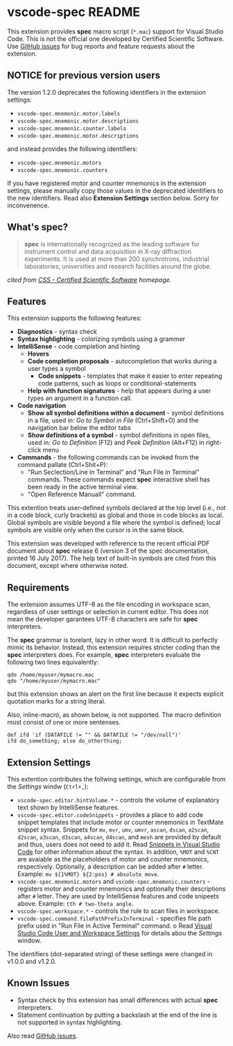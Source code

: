 # vscode-spec README

This extension provides __spec__ macro script (`*.mac`) support for Visual Studio Code.
This is not the official one developed by Certified Scientific Software.
Use [GitHub issues](https://github.com/fujidana/vscode-spec/issues) for bug reports and feature requests about the extension.

## NOTICE for previous version users

The version 1.2.0 deprecates the following identifiers in the extension settings:

* `vscode-spec.mnemonic.motor.labels`
* `vscode-spec.mnemonic.motor.descriptions`
* `vscode-spec.mnemonic.counter.labels`
* `vscode-spec.mnemonic.motor.descriptions`

and instead provides the following identifiers:

* `vscode-spec.mnemonic.motors`
* `vscode-spec.mnemonic.counters`

If you have registered motor and counter mnemonics in the extension settings, please manually copy those values in the deprecated identifiers to the new identifiers.
Read also __Extension Settings__ section below.
Sorry for inconvenence.

## What's __spec__?

> __spec__ is internationally recognized as the leading software for instrument control and data acquisition in X-ray diffraction experiments.
> It is used at more than 200 synchrotrons, industrial laboratories, universities and research facilities around the globe.

_cited from [CSS - Certified Scientific Software](https://www.certif.com) homepage._

## Features

This extension supports the following features:

* __Diagnostics__ - syntax check
* __Syntax highlighting__ - colorizing symbols using a grammer
* __IntelliSense__ - code completion and hinting
  * __Hovers__
  * __Code completion proposals__ - autocompletion that works during a user types a symbol
    * __Code snippets__ - templates that make it easier to enter repeating code patterns, such as loops or conditional-statements
  * __Help with function signatures__ - help that appears during a user types an argument in a function call.
* __Code navigation__
  * __Show all symbol definitions within a document__ - symbol definitions in a file, used in: _Go to Symbol in File_ (Ctrl+Shift+O) and the navigation bar below the editor tabs
  * __Show definitions of a symbol__ - symbol definitions in open files, used in: _Go to Definition_ (F12) and _Peek Definition_ (Alt+F12) in right-click menu
* __Commands__ - the following commands can be invoked from the command pallate (Ctrl+Shit+P):
  * "Run Seclection/Line in Terminal" and "Run File in Terminal" commands. These commands expect __spec__ interactive shell has been ready in the active terminal view.
  * "Open Reference Manuall" command.

This extention treats user-defined symbols declared at the top level (i.e., not in a code block, curly brackets) as global and those in code blocks as local.
Global symbols are visible beyond a file where the symbol is defined; local symbols are visible only when the cursor is in the same block.

This extension was developed with reference to the recent official PDF document about __spec__ release 6 (version 3 of the spec documentation, printed 16 July 2017).
The help text of built-in symbols are cited from this document, except where otherwise noted.

## Requirements

The extension assumes UTF-8 as the file encoding in workspace scan, regardless of user settings or selection in current editor.
This does not mean the developer garantees UTF-8 characters are safe for __spec__ interpreters.

The __spec__ grammar is torelant, lazy in other word.
It is difficult to perfectly mimic its behavior.
Instead, this extension requires stricter coding than the __spec__ interpreters does.
For example, __spec__ interpreters evaluate the following two lines equivalently:

```
qdo /home/myuser/mymacro.mac
qdo "/home/myuser/mymacro.mac"
```

but this extension shows an alert on the first line because it expects explicit quotation marks for a string literal.

Also, inline-macro, as shown below, is not supported. The macro definition must consist of one or more sentenses.

```
def ifd 'if (DATAFILE != "" && DATAFILE != "/dev/null")'
ifd do_something; else do_otherthing;
```

## Extension Settings

This extention contributes the follwing settings, which are configurable from the _Settings_ windw (`Ctrl+,`):

* `vscode-spec.editor.hintVolume.*` - controls the volume of explanatory text shown by IntelliSense features.
* `vscode-spec.editor.codeSnippets` - provides a place to add code snippet templates that include motor or counter mnemonics in TextMate snippet syntax. Snippets for `mv`, `mvr`, `umv`, `umvr`, `ascan`, `dscan`, `a2scan`, `d2scan`, `a3scan`, `d3scan`, `a4scan`, `d4scan`, and `mesh` are provided by default and thus, users does not need to add it. Read [Snippets in Visual Studio Code](https://code.visualstudio.com/docs/editor/userdefinedsnippets) for other information about the syntax. In addition, `%MOT` and `%CNT` are avaiable as the placeholders of motor and counter mnemonics, respectively. Optionally, a description can be added after `#` letter. Example: `mv ${1%MOT} ${2:pos} # absolute move`.
* `vscode-spec.mnemonic.motors` and `vscode-spec.mnemonic.counters` - registers motor and counter mnemonics and optionally their descriptions after `#` letter. They are used by IntelliSense features and code snipeets above.  Example: `tth # two-theta angle`.
* `vscode-spec.workspace.*` - controls the rule to scan files in workspace.
* `vscode-spec.command.filePathPrefixInTerminal` - specifies file path prefix used in "Run File in Active Terminal" command.
o
Read [Visual Studio Code User and Workspace Settings](https://code.visualstudio.com/docs/getstarted/settings) for details abou the _Settings_ window.

The identifiers (dot-separated string) of these settings were changed in v1.0.0 and v1.2.0.

<!-- Include if your extension adds any VS Code settings through the `contributes.configuration` extension point . -->

## Known Issues

* Syntax check by this extension has small differences with actual __spec__ interpreters.
* Statement continuation by putting a backslash at the end of the line is not supported in syntax highlighting.

Also read [GitHub issues](https://github.com/fujidana/vscode-spec/issues).
